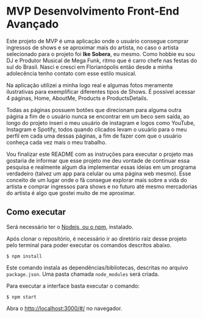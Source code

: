 # MVP Desenvolvimento Front-End Avançado

Este projeto de MVP é uma aplicação onde o usuário consegue comprar ingressos de shows e se aproximar mais do artista, no caso o artista selecionado para o projeto foi **Ike Sobera**, eu mesmo. Como hobbie eu sou DJ e Produtor Musical de Mega Funk, ritmo que é carro chefe nas festas do sul do Brasil. Nasci e cresci em Florianópolis então desde a minha adolecência tenho contato com esse estilo musical.

Na aplicação utilizei a minha logo real e algumas fotos meramente ilustrativas para exemplificar diferentes tipos de Shows. É possível acessar 4 páginas, Home, AboutMe, Products e ProductsDetails.

Todas as páginas possuem botões que direcionam para alguma outra página a fim de o usuário nunca se encontrar em um beco sem saída, ao longo do projeto inseri o meu usuário de instagram e logos como YouTube, Instagram e Spotify, todos quando clicados levam o usuário para o meu perfil em cada uma dessas páginas, a fim de fazer com que o usuário conheça cada vez mais o meu trabalho.

Vou finalizar este README com as instruções para executar o projeto mas gostaria de informar que esse projeto me deu vontade de continuar essa pesquisa e realmente algum dia implementar essas ideias em um programa verdadeiro (talvez um app para celular ou uma página web mesmo). Esse conceito de um lugar onde o fã consegue explorar mais sobre a vida do artista e comprar ingressos para shows e no futuro até mesmo mercadorias do artista é algo que gostei muito de me aproximar.

## Como executar

Será necessário ter o [Nodejs, ou o npm,](https://nodejs.org/en/download/) instalado. 

Após clonar o repositório, é necessário ir ao diretório raiz desse projeto pelo terminal para poder executar os comandos descritos abaixo.

```
$ npm install
```

Este comando instala as dependências/bibliotecas, descritas no arquivo `package.json`. Uma pasta chamada `node_modules` será criada.

Para executar a interface basta executar o comando: 

```
$ npm start
```

Abra o [http://localhost:3000/#/](http://localhost:3000/#/) no navegador.
